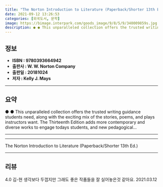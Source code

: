 ```yaml
---
title: "The Norton Introduction to Literature (Paperback/Shorter 13th Ed.)"
date: 2021-09-12 13:26:53
categories: [외국도서, 문학]
image: https://bimage.interpark.com/goods_image/9/8/5/9/340009859s.jpg
description: ● ● This unparalleled collection offers the trusted writing guidance students need, along with the exciting mix of the stories, poems, and plays instructors w
---
```


## **정보**

- **ISBN : 9780393664942**
- **출판사 : W. W. Norton   Company**
- **출판일 : 20181024**
- **저자 : Kelly J. Mays**

------



## **요약**

●  ●  This unparalleled collection offers the trusted writing guidance students need, along with the exciting mix of the stories, poems, and plays instructors want. The Thirteenth Edition adds more contemporary and diverse works to engage todays students, and new pedagogical... 

------



------


The Norton Introduction to Literature (Paperback/Shorter 13th Ed.) 

------


## **리뷰** 

4.0 김-현 생각보다 두껍지만 그래도 좋은 작품들을 잘 실어놓은것 같아요. 2021.03.12 <br/>